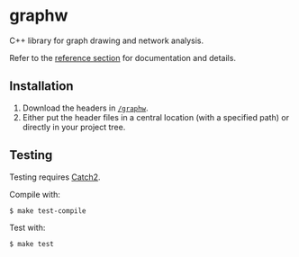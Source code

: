 # graphw

C++ library for graph drawing and network analysis.

Refer to the [reference section](./docs/readme.md) for documentation and details.

## Installation

1. Download the headers in [`/graphw`](https://github.com/claby2/graphw/tree/master/graphw).
2. Either put the header files in a central location (with a specified path) or directly in your project tree.

## Testing

Testing requires [Catch2](https://github.com/catchorg/Catch2/).

Compile with:

```console
$ make test-compile
```

Test with:

```console
$ make test
```
